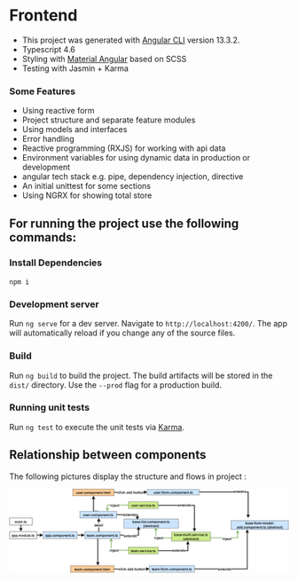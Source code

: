 # Frontend
- This project was generated with [Angular CLI](https://github.com/angular/angular-cli) version 13.3.2.
- Typescript 4.6
- Styling with  [Material Angular](https://material.angular.io/) based on SCSS
- Testing with Jasmin + Karma

### Some Features
- Using reactive form
- Project structure and separate feature modules
- Using models and interfaces
- Error handling
- Reactive programming (RXJS) for working with api data
- Environment variables for using dynamic data in production or development
- angular tech stack e.g. pipe, dependency injection, directive
- An initial unittest for some sections
- Using NGRX for showing total store 

    
## For running the project use the following commands:

### Install Dependencies
```shell
npm i
```

### Development server
Run `ng serve` for a dev server. Navigate to `http://localhost:4200/`. The app will automatically reload if you change any of the source files.

### Build
Run `ng build` to build the project. The build artifacts will be stored in the `dist/` directory. Use the `--prod` flag for a production build.

### Running unit tests
Run `ng test` to execute the unit tests via [Karma](https://karma-runner.github.io).



## Relationship between components

The following pictures display the structure and flows in project :  

![img](src/assets/leaderboard-frontend.drawio.png)
